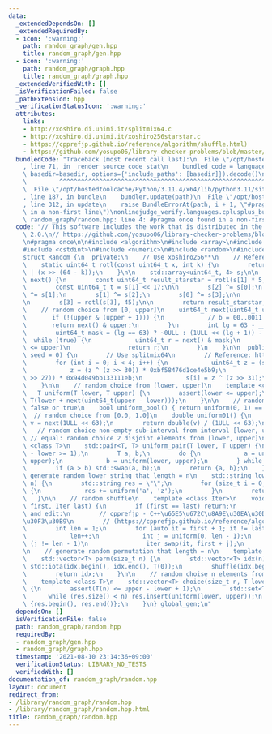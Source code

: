 ```yaml
---
data:
  _extendedDependsOn: []
  _extendedRequiredBy:
  - icon: ':warning:'
    path: random_graph/gen.hpp
    title: random_graph/gen.hpp
  - icon: ':warning:'
    path: random_graph/graph.hpp
    title: random_graph/graph.hpp
  _extendedVerifiedWith: []
  _isVerificationFailed: false
  _pathExtension: hpp
  _verificationStatusIcon: ':warning:'
  attributes:
    links:
    - http://xoshiro.di.unimi.it/splitmix64.c
    - http://xoshiro.di.unimi.it/xoshiro256starstar.c
    - https://cpprefjp.github.io/reference/algorithm/shuffle.html)
    - https://github.com/yosupo06/library-checker-problems/blob/master/common/random.h
  bundledCode: "Traceback (most recent call last):\n  File \"/opt/hostedtoolcache/Python/3.11.4/x64/lib/python3.11/site-packages/onlinejudge_verify/documentation/build.py\"\
    , line 71, in _render_source_code_stat\n    bundled_code = language.bundle(stat.path,\
    \ basedir=basedir, options={'include_paths': [basedir]}).decode()\n          \
    \         ^^^^^^^^^^^^^^^^^^^^^^^^^^^^^^^^^^^^^^^^^^^^^^^^^^^^^^^^^^^^^^^^^^^^^^^^^^^^^^^^^\n\
    \  File \"/opt/hostedtoolcache/Python/3.11.4/x64/lib/python3.11/site-packages/onlinejudge_verify/languages/cplusplus.py\"\
    , line 187, in bundle\n    bundler.update(path)\n  File \"/opt/hostedtoolcache/Python/3.11.4/x64/lib/python3.11/site-packages/onlinejudge_verify/languages/cplusplus_bundle.py\"\
    , line 312, in update\n    raise BundleErrorAt(path, i + 1, \"#pragma once found\
    \ in a non-first line\")\nonlinejudge_verify.languages.cplusplus_bundle.BundleErrorAt:\
    \ random_graph/random.hpp: line 4: #pragma once found in a non-first line\n"
  code: "// This software includes the work that is distributed in the Apache License\
    \ 2.0.\n// https://github.com/yosupo06/library-checker-problems/blob/master/common/random.h\n\
    \n#pragma once\n\n#include <algorithm>\n#include <array>\n#include <cassert>\n\
    #include <cstdint>\n#include <numeric>\n#include <random>\n#include <set>\n\n\
    struct Random {\n  private:\n    // Use xoshiro256**\n    // References: http://xoshiro.di.unimi.it/xoshiro256starstar.c\n\
    \    static uint64_t rotl(const uint64_t x, int k) {\n        return (x << k)\
    \ | (x >> (64 - k));\n    }\n\n    std::array<uint64_t, 4> s;\n\n    uint64_t\
    \ next() {\n        const uint64_t result_starstar = rotl(s[1] * 5, 7) * 9;\n\n\
    \        const uint64_t t = s[1] << 17;\n\n        s[2] ^= s[0];\n        s[3]\
    \ ^= s[1];\n        s[1] ^= s[2];\n        s[0] ^= s[3];\n\n        s[2] ^= t;\n\
    \n        s[3] = rotl(s[3], 45);\n\n        return result_starstar;\n    }\n\n\
    \    // random choice from [0, upper]\n    uint64_t next(uint64_t upper) {\n \
    \       if (!(upper & (upper + 1))) {\n            // b = 00..0011..11\n     \
    \       return next() & upper;\n        }\n        int lg = 63 - __builtin_clzll(upper);\n\
    \        uint64_t mask = (lg == 63) ? ~0ULL : (1ULL << (lg + 1)) - 1;\n      \
    \  while (true) {\n            uint64_t r = next() & mask;\n            if (r\
    \ <= upper)\n                return r;\n        }\n    }\n\n  public:\n    Random(uint64_t\
    \ seed = 0) {\n        // Use splitmix64\n        // Reference: http://xoshiro.di.unimi.it/splitmix64.c\n\
    \        for (int i = 0; i < 4; i++) {\n            uint64_t z = (seed += 0x9e3779b97f4a7c15);\n\
    \            z = (z ^ (z >> 30)) * 0xbf58476d1ce4e5b9;\n            z = (z ^ (z\
    \ >> 27)) * 0x94d049bb133111eb;\n            s[i] = z ^ (z >> 31);\n        }\n\
    \    }\n\n    // random choice from [lower, upper]\n    template <class T>\n \
    \   T uniform(T lower, T upper) {\n        assert(lower <= upper);\n        return\
    \ T(lower + next(uint64_t(upper - lower)));\n    }\n\n    // random choice from\
    \ false or true\n    bool uniform_bool() { return uniform(0, 1) == 1; }\n\n  \
    \  // random choice from [0.0, 1.0]\n    double uniform01() {\n        uint64_t\
    \ v = next(1ULL << 63);\n        return double(v) / (1ULL << 63);\n    }\n\n \
    \   // random choice non-empty sub-interval from interval [lower, upper)\n   \
    \ // equal: random choice 2 disjoint elements from [lower, upper]\n    template\
    \ <class T>\n    std::pair<T, T> uniform_pair(T lower, T upper) {\n        assert(upper\
    \ - lower >= 1);\n        T a, b;\n        do {\n            a = uniform(lower,\
    \ upper);\n            b = uniform(lower, upper);\n        } while (a == b);\n\
    \        if (a > b) std::swap(a, b);\n        return {a, b};\n    }\n\n    //\
    \ generate random lower string that length = n\n    std::string lower_string(size_t\
    \ n) {\n        std::string res = \"\";\n        for (size_t i = 0; i < n; i++)\
    \ {\n            res += uniform('a', 'z');\n        }\n        return res;\n \
    \   }\n\n    // random shuffle\n    template <class Iter>\n    void shuffle(Iter\
    \ first, Iter last) {\n        if (first == last) return;\n        // Reference\
    \ and edit:\n        // cpprefjp - C++\u65E5\u672C\u8A9E\u30EA\u30D5\u30A1\u30EC\
    \u30F3\u30B9\n        // (https://cpprefjp.github.io/reference/algorithm/shuffle.html)\n\
    \        int len = 1;\n        for (auto it = first + 1; it != last; it++) {\n\
    \            len++;\n            int j = uniform(0, len - 1);\n            if\
    \ (j != len - 1)\n                iter_swap(it, first + j);\n        }\n    }\n\
    \n    // generate random permutation that length = n\n    template <class T>\n\
    \    std::vector<T> perm(size_t n) {\n        std::vector<T> idx(n);\n       \
    \ std::iota(idx.begin(), idx.end(), T(0));\n        shuffle(idx.begin(), idx.end());\n\
    \        return idx;\n    }\n\n    // random choise n elements from [lower, upper]\n\
    \    template <class T>\n    std::vector<T> choice(size_t n, T lower, T upper)\
    \ {\n        assert(T(n) <= upper - lower + 1);\n        std::set<T> res;\n  \
    \      while (res.size() < n) res.insert(uniform(lower, upper));\n        return\
    \ {res.begin(), res.end()};\n    }\n} global_gen;\n"
  dependsOn: []
  isVerificationFile: false
  path: random_graph/random.hpp
  requiredBy:
  - random_graph/gen.hpp
  - random_graph/graph.hpp
  timestamp: '2021-08-10 23:14:36+09:00'
  verificationStatus: LIBRARY_NO_TESTS
  verifiedWith: []
documentation_of: random_graph/random.hpp
layout: document
redirect_from:
- /library/random_graph/random.hpp
- /library/random_graph/random.hpp.html
title: random_graph/random.hpp
---
```

